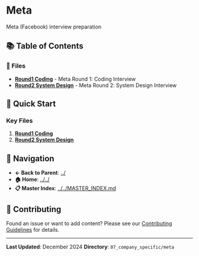 # Meta

Meta (Facebook) interview preparation

## 📚 Table of Contents

### 📄 Files

- **[Round1 Coding](round1-coding.md)** - Meta Round 1: Coding Interview
- **[Round2 System Design](round2-system-design.md)** - Meta Round 2: System Design Interview

## 🚀 Quick Start

### Key Files
1. **[Round1 Coding](round1-coding.md)**
1. **[Round2 System Design](round2-system-design.md)**

## 🔗 Navigation

- **← Back to Parent**: [../](../)
- **🏠 Home**: [../../](../..)
- **📋 Master Index**: [../../MASTER_INDEX.md](../..MASTER_INDEX.md)

## 🤝 Contributing

Found an issue or want to add content? Please see our [Contributing Guidelines](../../CONTRIBUTING.md) for details.

---

**Last Updated**: December 2024
**Directory**: `07_company_specific/meta`
